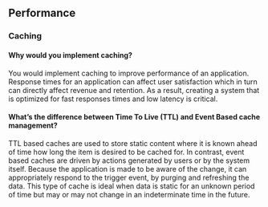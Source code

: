 
## Performance

### Caching

#### Why would you implement caching?

You would implement caching to improve performance of an application. Response times for an application can affect user satisfaction which in turn can directly affect revenue and retention. As a result, creating a system that is optimized for fast responses times and low latency is critical.

#### What’s the difference between Time To Live (TTL) and Event Based cache management?

TTL based caches are used to store static content where it is known ahead of time how long the item is desired to be cached for. In contrast, event based caches are driven by actions generated by users or by the system itself. Because the application is made to be aware of the change, it can appropriately respond to the trigger event, by purging and refreshing the data. This type of cache is ideal when data is static for an unknown period of time but may or may not change in an indeterminate time in the future.
